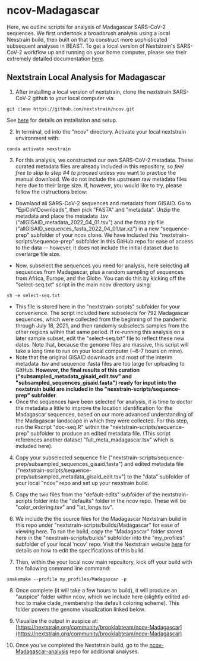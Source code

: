 # ncov-Madagascar

Here, we outline scripts for analysis of Madagascar SARS-CoV-2 sequences. We first undertook a broadbrush analysis using a local Nexstrain build, then built on that to construct more sophisticated subsequent analyses in BEAST. To get a local version of Nextstrain's SARS-CoV-2 workflow up and running on your home computer, please see their extremely detailed documentation [here](https://docs.nextstrain.org/projects/ncov/en/latest/index.html).

## Nextstrain Local Analysis for Madagascar

1. After installing a local version of nextstrain, clone the nextstrain SARS-CoV-2 github to your local computer via:

```
git clone https://github.com/nextstrain/ncov.git
```
See [here](https://docs.nextstrain.org/projects/ncov/en/latest/analysis/setup.html) for details on installation and setup.

2. In terminal, cd into the "ncov" directory. Activate your local nextstrain environment with:
```
conda activate nexstrain
```

3. For this analysis, we constructed our own SARS-CoV-2 metadata. These curated metadata files are already included in this repository, so *feel free to skip to step #4 to proceed* unless you want to practice the manual download. We do not include the upstream raw metadata files here due to their large size. If, however, you would like to try, please follow the instructions below:

- Downlaod all SARS-CoV-2 sequences and metadata from GISAID. Go to "EpiCoV:Downloads", then pick "FASTA" and "metadata". Unzip the metadata and place the metadata .tsv ("allGISAID_metadata_2022_04_01.tsv") and the fasta zip file ("allGISAID_sequences_fasta_2022_04_01.tar.xz") in a new "sequence-prep" subfolder of your ncov clone. We have included this "nextstrain-scripts/sequence-prep" subfolder in this GitHub repo for ease of access to the data -- however, it does not include the initial dataset due to overlarge file size.

- Now, subselect the sequences you need for analysis, here selecting all sequences from Madagascar, plus a random sampling of sequences from  Africa, Europe, and the Globe. You can do this by kicking off the "select-seq.txt" script in the main ncov directory using:

```
sh -e select-seq.txt
```

- This file is stored here in the "nextstrain-scripts" subfolder for your convenience. The script included here subselects for 792 Madagascar sequences, which were collected from the beginning of the pandemic through July 18, 2021, and then randomly subselects samples from the other regions within that same period. If re-running this analysis on a later sample subset, edit the "select-seq.txt" file to reflect these new dates. Note that, because the genome files are massive, this script will take a long time to run on your local computer (~6-7 hours on mine). 
- Note that the original GISAID downloads and most of the interim metadata .tsv and sequence .fasta files are too large for uploading to GitHub. **However, the final results of this curation ("subsampled_metadata_gisaid_edit.tsv" and "subsampled_sequences_gisaid.fasta") ready for input into the nextstrain build are included in the "nexstrain-scripts/sequence-prep" subfolder**.
- Once the sequences have been selected for analysis, it is time to doctor the metadata a little to improve the location identification for the Madagascar sequences, based on our more advanced understanding of the Madagascar landscape in which they were collected. For this step, run the Rscript "doc-seq.R" within the "nextstrain-scripts/sequence-prep" subfolder to produce an edited metadata file. (This script references another dataset "full_meta_madagascar.tsv" which is included here).

4. Copy your subselected sequence file ("nextstrain-scripts/sequence-prep/subsampled_sequences_gisaid.fasta") and edited metadata file ("nextstrain-scripts/sequence-prep/subsampled_metadata_gisaid_edit.tsv") to the "data" subfolder of your local "ncov" repo and set up your nexstrain build.

5. Copy the two files from the "default-edits" subfolder of the nextstrain-scripts folder into the "defaults" folder in the ncov repo. These will be "color_ordering.tsv" and "lat_longs.tsv".

6. We include the the source files for the Madagascar Nextstrain build in this repo under "nextstrain-scripts/builds/Madagascar" for ease of viewing here. To run the build, copy the "Madagascar" folder stored here in the "nexstrain-scripts/builds" subfolder into the "my_profiles" subfolder of your local 'ncov' repo. Visit the Nextstrain website [here](https://docs.nextstrain.org/projects/ncov/en/latest/guides/workflow-config-file.html) for details on how to edit the specifications of this build.

7. Then, within the your local ncov main repository, kick off your build with the following command line command:
```
snakemake --profile my_profiles/Madagascar -p
```

8. Once complete (it will take a few hours to build), it will produce an "auspice" folder within ncov, which we include here (slightly edited ad-hoc to make clade_membership the default coloring scheme). This folder powers the genome visualization linked below.

9. Visualize the output in auspice at: [https://nextstrain.org/community/brooklabteam/ncov-Madagascar](https://nextstrain.org/community/brooklabteam/ncov-Madagascar)

10. Once you've completed the Nextstrain build, go to the [ncov-Madagascar-analysis](https://github.com/brooklabteam/ncov-Madagascar-analysis) repo for additional analyses.


